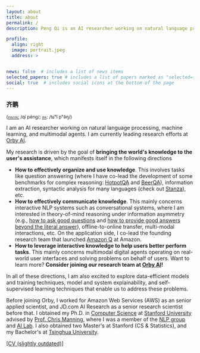 ```yaml
---
layout: about
title: about
permalink: /
description: Peng Qi is an AI researcher working on natural language processing, machine learning, and multimodal agents.

profile:
  align: right
  image: portrait.jpeg
  address: >


news: false  # includes a list of news items
selected_papers: true # includes a list of papers marked as "selected={true}"
social: true  # includes social icons at the bottom of the page
---
```


<h3 style='font-family: "Ma Shan Zheng", KaiTi, "楷体", KaiTi_GB2312, "楷体_GB2312", STKaiTi, "华文楷体", sans-serif;'>齐鹏</h3>
<span style="font-size:12px;text-transform:none;font-weight:400;line-height:12px">(<a href="https://en.wikipedia.org/wiki/Pinyin"><span style="font-variant:small-caps">pinyin:</span></a> /qí péng/; <a href="https://en.wikipedia.org/wiki/Help:IPA/Mandarin"><span style="font-variant:small-caps">ipa</span></a>: /tɕʰǐ pʰə̌ŋ/)</span>

I am an AI researcher working on natural language processing, machine learning, and multimodal agents. I am currently leading research efforts at [Orby AI](https://orby.ai/).

My research is driven by the goal of **bringing the world's knowledge to the user's assistance**, which manifests itself in the following directions

* **How to effectively organize and use knowledge**. This involves tasks like question answering (where I have co-lead the development of some benchmarks for complex reasoning: [HotpotQA](https://hotpotqa.github.io/) and [BeerQA](https://beerqa.github.io/)), information extraction, syntactic analysis for many languages (check out [Stanza](https://stanfordnlp.github.io/stanza)), etc.
* **How to effectively communicate knowledge**. This mainly concerns interactive NLP systems such as conversational systems, where I am interested in theory-of-mind reasoning under information asymmetry (e.g., [how to ask good questions](https://arxiv.org/pdf/2004.14530.pdf) and [how to provide good answers beyond the literal answer](https://aclanthology.org/2023.findings-acl.385.pdf)), offline-to-online transfer, multi-modal interactions, etc. On the application side, I co-lead the founding research team that launched [Amazon Q](https://aws.amazon.com/q/) at Amazon.
* **How to leverage interactive knowledge to help users better perform tasks**. This mainly concerns multimodal digital agents operating on real-world user interfaces and solving problems on behalf of users. Want to learn more? **Consider joining our research team at [Orby AI](https://orby.ai/)!**

In all of these directions, I am also excited to explore data-efficient models and training techniques, model and system explainability, and self-supervised learning techniques that enable us to address these problems.

Before joining Orby, I worked for Amazon Web Services (AWS) as an senior applied scientist, and JD.com AI Research as a senior research scientist before that. I obtained my Ph.D. in [Computer Science](http://cs.stanford.edu) at [Stanford University](http://www.stanford.edu) advised by [Prof. Chris Manning](https://nlp.stanford.edu/manning), where I was a member of the [NLP group](http://nlp.stanford.edu) and [AI Lab](https://ai.stanford.edu/). I also obtained two Master's at Stanford (CS & Statistics), and my Bachelor's at [Tsinghua University](https://www.tsinghua.edu.cn/en/).

[[CV (slightly outdated)]](CV_Peng_Qi.pdf)
